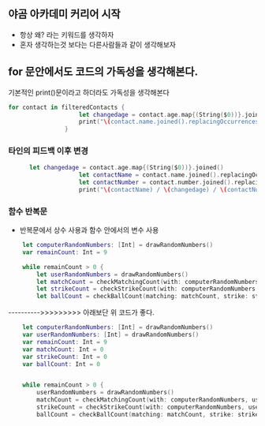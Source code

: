 ## 야곰 아카데미 커리어 시작
- 항상 왜? 라는 키워드를 생각하자
- 혼자 생각하는것 보다는 다른사람들과 같이 생각해보자

## for 문안에서도 코드의 가독성을 생각해본다.
기본적인 print()문이라고 하더라도 가독성을 생각해본다
```swift 
for contact in filteredContacts {
                    let changedage = contact.age.map{(String($0))}.joined()
                    print("\(contact.name.joined().replacingOccurrences(of: " ", with: "")) / \(changedage) / \(contact.number.joined().replacingOccurrences(of: " ", with: ""))")
                }
```



### 타인의 피드백 이후 변경
```swift 
      let changedage = contact.age.map{(String($0))}.joined()
                    let contactName = contact.name.joined().replacingOccurrences(of: " ", with: "")
                    let contactNumber = contact.number.joined().replacingOccurrences(of: " ", with: "")
                    print("\(contactName) / \(changedage) / \(contactNumber)")
```


### 함수 반복문

- 반복문에서 상수 사용과 함수 안에서의 변수 사용

```swift
    let computerRandomNumbers: [Int] = drawRandomNumbers()
    var remainCount: Int = 9
    
    while remainCount > 0 {
        let userRandomNumbers = drawRandomNumbers()
        let matchCount = checkMatchingCount(with: computerRandomNumbers, userRandomNumbers)
        let strikeCount = checkStrikeCount(with: computerRandomNumbers, userRandomNumbers)
        let ballCount = checkBallCount(matching: matchCount, strike: strikeCount)
```
    
---------->>>>>>>>>   아래보단 위 코드가 좋다.


```swift
    let computerRandomNumbers: [Int] = drawRandomNumbers()
    var userRandomNumbers: [Int] = drawRandomNumbers()
    var remainCount: Int = 9
    var matchCount: Int = 0
    var strikeCount: Int = 0
    var ballCount: Int = 0


    while remainCount > 0 {
        userRandomNumbers = drawRandomNumbers()
        matchCount = checkMatchingCount(with: computerRandomNumbers, userRandomNumbers)
        strikeCount = checkStrikeCount(with: computerRandomNumbers, userRandomNumbers)
        ballCount = checkBallCount(matching: matchCount, strike: strikeCount)
```
